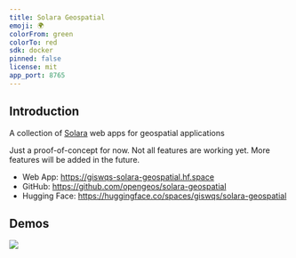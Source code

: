 ```yaml
---
title: Solara Geospatial
emoji: 🌍
colorFrom: green
colorTo: red
sdk: docker
pinned: false
license: mit
app_port: 8765
---
```


## Introduction

A collection of [Solara](https://github.com/widgetti/solara) web apps for geospatial applications

Just a proof-of-concept for now. Not all features are working yet. More features will be added in the future.

- Web App: <https://giswqs-solara-geospatial.hf.space>
- GitHub: <https://github.com/opengeos/solara-geospatial>
- Hugging Face: <https://huggingface.co/spaces/giswqs/solara-geospatial>

## Demos

![](https://i.imgur.com/4uIEnAJ.gif)
